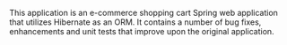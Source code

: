 This application is an e-commerce shopping cart Spring web application that utilizes Hibernate as an ORM.  It contains a number of bug fixes, enhancements and unit tests that improve upon the original application.